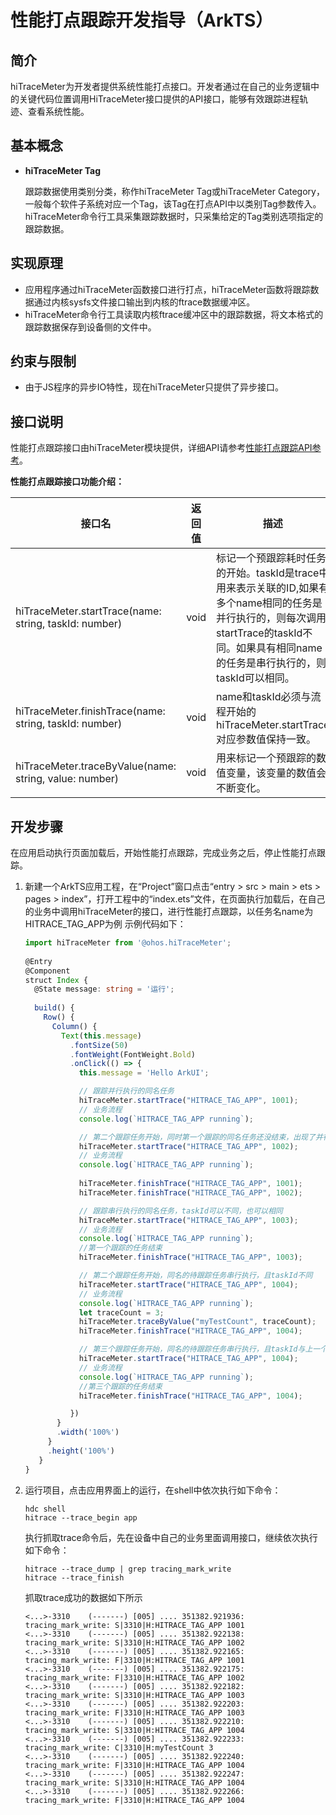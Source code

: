 # 性能打点跟踪开发指导（ArkTS）

## 简介

hiTraceMeter为开发者提供系统性能打点接口。开发者通过在自己的业务逻辑中的关键代码位置调用HiTraceMeter接口提供的API接口，能够有效跟踪进程轨迹、查看系统性能。

## 基本概念

- **hiTraceMeter Tag**

  跟踪数据使用类别分类，称作hiTraceMeter Tag或hiTraceMeter Category，一般每个软件子系统对应一个Tag，该Tag在打点API中以类别Tag参数传入。hiTraceMeter命令行工具采集跟踪数据时，只采集给定的Tag类别选项指定的跟踪数据。

## 实现原理

- 应用程序通过hiTraceMeter函数接口进行打点，hiTraceMeter函数将跟踪数据通过内核sysfs文件接口输出到内核的ftrace数据缓冲区。
- hiTraceMeter命令行工具读取内核ftrace缓冲区中的跟踪数据，将文本格式的跟踪数据保存到设备侧的文件中。

## 约束与限制

- 由于JS程序的异步IO特性，现在hiTraceMeter只提供了异步接口。

## 接口说明

性能打点跟踪接口由hiTraceMeter模块提供，详细API请参考[性能打点跟踪API参考](../reference/apis/js-apis-hitracemeter.md)。

**性能打点跟踪接口功能介绍：**

| 接口名                                                    | 返回值  | 描述                                                                                                                   |
| ------------------------------------------------------ | ---- | -------------------------------------------------------------------------------------------------------------------- |
| hiTraceMeter.startTrace(name: string, taskId: number)  | void | 标记一个预跟踪耗时任务的开始。taskId是trace中用来表示关联的ID,如果有多个name相同的任务是并行执行的，则每次调用startTrace的taskId不同。如果具有相同name的任务是串行执行的，则taskId可以相同。 |
| hiTraceMeter.finishTrace(name: string, taskId: number) | void | name和taskId必须与流程开始的hiTraceMeter.startTrace对应参数值保持一致。                                                                 |
| hiTraceMeter.traceByValue(name: string, value: number) | void | 用来标记一个预跟踪的数值变量，该变量的数值会不断变化。                                                                                          |

## 开发步骤

在应用启动执行页面加载后，开始性能打点跟踪，完成业务之后，停止性能打点跟踪。

1. 新建一个ArkTS应用工程，在“Project”窗口点击“entry > src > main > ets > pages > index”，打开工程中的“index.ets”文件，在页面执行加载后，在自己的业务中调用hiTraceMeter的接口，进行性能打点跟踪，以任务名name为HITRACE_TAG_APP为例 示例代码如下：
 
   ```ts
   import hiTraceMeter from '@ohos.hiTraceMeter';
  
   @Entry
   @Component
   struct Index {
     @State message: string = '运行';
 
     build() {
       Row() {
         Column() {
           Text(this.message)
             .fontSize(50)
             .fontWeight(FontWeight.Bold)
             .onClick(() => {
               this.message = 'Hello ArkUI';

               // 跟踪并行执行的同名任务
               hiTraceMeter.startTrace("HITRACE_TAG_APP", 1001);
               // 业务流程
               console.log(`HITRACE_TAG_APP running`);
   
               // 第二个跟踪任务开始，同时第一个跟踪的同名任务还没结束，出现了并行执行，对应接口的taskId需要不同。
               hiTraceMeter.startTrace("HITRACE_TAG_APP", 1002);
               // 业务流程
               console.log(`HITRACE_TAG_APP running`);
  
               hiTraceMeter.finishTrace("HITRACE_TAG_APP", 1001);
               hiTraceMeter.finishTrace("HITRACE_TAG_APP", 1002);
   
               // 跟踪串行执行的同名任务，taskId可以不同，也可以相同
               hiTraceMeter.startTrace("HITRACE_TAG_APP", 1003);
               // 业务流程
               console.log(`HITRACE_TAG_APP running`);
               //第一个跟踪的任务结束
               hiTraceMeter.finishTrace("HITRACE_TAG_APP", 1003);
   
               // 第二个跟踪任务开始，同名的待跟踪任务串行执行，且taskId不同
               hiTraceMeter.startTrace("HITRACE_TAG_APP", 1004);
               // 业务流程
               console.log(`HITRACE_TAG_APP running`);
               let traceCount = 3;
               hiTraceMeter.traceByValue("myTestCount", traceCount);
               hiTraceMeter.finishTrace("HITRACE_TAG_APP", 1004);
   
               // 第三个跟踪任务开始，同名的待跟踪任务串行执行，且taskId与上一个相同
               hiTraceMeter.startTrace("HITRACE_TAG_APP", 1004);
               // 业务流程
               console.log(`HITRACE_TAG_APP running`);
               //第三个跟踪的任务结束
               hiTraceMeter.finishTrace("HITRACE_TAG_APP", 1004);
   
             })
          }
          .width('100%')
        }
        .height('100%')
      }
   }
   ```
   
3. 运行项目，点击应用界面上的运行，在shell中依次执行如下命令：
 
   ```shell
   hdc shell
   hitrace --trace_begin app
   ```
   
   执行抓取trace命令后，先在设备中自己的业务里面调用接口，继续依次执行如下命令：
  
   ```shell
   hitrace --trace_dump | grep tracing_mark_write
   hitrace --trace_finish
   ```
  
   抓取trace成功的数据如下所示
  
   ```
   <...>-3310    (-------) [005] .... 351382.921936: tracing_mark_write: S|3310|H:HITRACE_TAG_APP 1001
   <...>-3310    (-------) [005] .... 351382.922138: tracing_mark_write: S|3310|H:HITRACE_TAG_APP 1002
   <...>-3310    (-------) [005] .... 351382.922165: tracing_mark_write: F|3310|H:HITRACE_TAG_APP 1001
   <...>-3310    (-------) [005] .... 351382.922175: tracing_mark_write: F|3310|H:HITRACE_TAG_APP 1002
   <...>-3310    (-------) [005] .... 351382.922182: tracing_mark_write: S|3310|H:HITRACE_TAG_APP 1003
   <...>-3310    (-------) [005] .... 351382.922203: tracing_mark_write: F|3310|H:HITRACE_TAG_APP 1003
   <...>-3310    (-------) [005] .... 351382.922210: tracing_mark_write: S|3310|H:HITRACE_TAG_APP 1004
   <...>-3310    (-------) [005] .... 351382.922233: tracing_mark_write: C|3310|H:myTestCount 3
   <...>-3310    (-------) [005] .... 351382.922240: tracing_mark_write: F|3310|H:HITRACE_TAG_APP 1004
   <...>-3310    (-------) [005] .... 351382.922247: tracing_mark_write: S|3310|H:HITRACE_TAG_APP 1004
   <...>-3310    (-------) [005] .... 351382.922266: tracing_mark_write: F|3310|H:HITRACE_TAG_APP 1004
   ```
